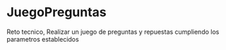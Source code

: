 # JuegoPreguntas
Reto tecnico, Realizar un juego de preguntas y repuestas cumpliendo los parametros establecidos

